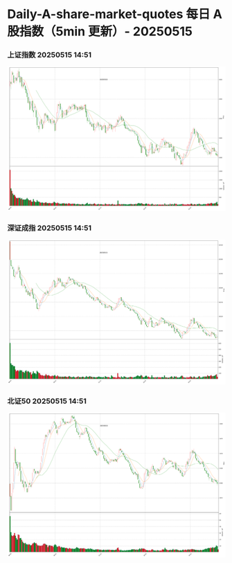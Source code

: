 
# Daily-A-share-market-quotes 每日 A 股指数（5min 更新）- 20250515

### 上证指数 20250515 14:51
![](./fig/2025/5/20250515-sh000001.png)

### 深证成指 20250515 14:51
![](./fig/2025/5/20250515-sz399001.png)

### 北证50 20250515 14:51
![](./fig/2025/5/20250515-bj899050.png)
